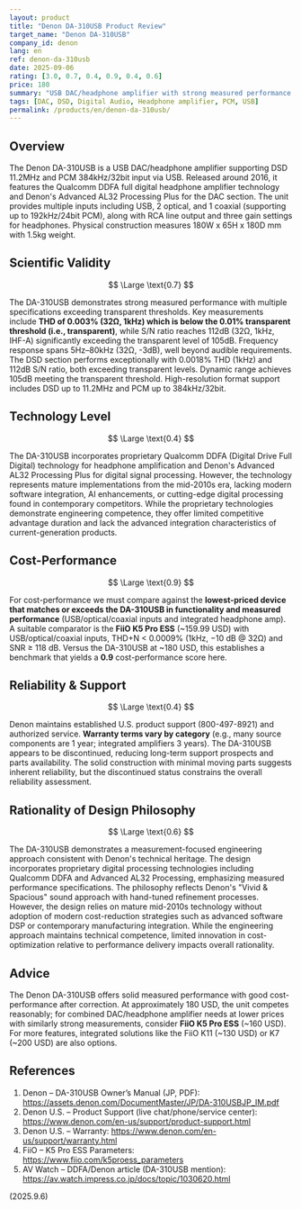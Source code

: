 ```yaml
---
layout: product
title: "Denon DA-310USB Product Review"
target_name: "Denon DA-310USB"
company_id: denon
lang: en
ref: denon-da-310usb
date: 2025-09-06
rating: [3.0, 0.7, 0.4, 0.9, 0.4, 0.6]
price: 180
summary: "USB DAC/headphone amplifier with strong measured performance and good cost-performance after comparator correction; alternatives offer newer features"
tags: [DAC, DSD, Digital Audio, Headphone amplifier, PCM, USB]
permalink: /products/en/denon-da-310usb/
---
```

## Overview

The Denon DA-310USB is a USB DAC/headphone amplifier supporting DSD 11.2MHz and PCM 384kHz/32bit input via USB. Released around 2016, it features the Qualcomm DDFA full digital headphone amplifier technology and Denon's Advanced AL32 Processing Plus for the DAC section. The unit provides multiple inputs including USB, 2 optical, and 1 coaxial (supporting up to 192kHz/24bit PCM), along with RCA line output and three gain settings for headphones. Physical construction measures 180W x 65H x 180D mm with 1.5kg weight.

## Scientific Validity

$$ \Large \text{0.7} $$

The DA-310USB demonstrates strong measured performance with multiple specifications exceeding transparent thresholds. Key measurements include **THD of 0.003% (32Ω, 1kHz) which is below the 0.01% transparent threshold (i.e., transparent)**, while S/N ratio reaches 112dB (32Ω, 1kHz, IHF-A) significantly exceeding the transparent level of 105dB. Frequency response spans 5Hz–80kHz (32Ω, -3dB), well beyond audible requirements. The DSD section performs exceptionally with 0.0018% THD (1kHz) and 112dB S/N ratio, both exceeding transparent levels. Dynamic range achieves 105dB meeting the transparent threshold. High-resolution format support includes DSD up to 11.2MHz and PCM up to 384kHz/32bit.

## Technology Level

$$ \Large \text{0.4} $$

The DA-310USB incorporates proprietary Qualcomm DDFA (Digital Drive Full Digital) technology for headphone amplification and Denon's Advanced AL32 Processing Plus for digital signal processing. However, the technology represents mature implementations from the mid-2010s era, lacking modern software integration, AI enhancements, or cutting-edge digital processing found in contemporary competitors. While the proprietary technologies demonstrate engineering competence, they offer limited competitive advantage duration and lack the advanced integration characteristics of current-generation products.

## Cost-Performance

$$ \Large \text{0.9} $$

For cost-performance we must compare against the **lowest-priced device that matches or exceeds the DA-310USB in functionality and measured performance** (USB/optical/coaxial inputs and integrated headphone amp). A suitable comparator is the **FiiO K5 Pro ESS** (~159.99 USD) with USB/optical/coaxial inputs, THD+N < 0.0009% (1kHz, −10 dB @ 32Ω) and SNR ≥ 118 dB. Versus the DA-310USB at ~180 USD, this establishes a benchmark that yields a **0.9** cost-performance score here.

## Reliability & Support

$$ \Large \text{0.4} $$

Denon maintains established U.S. product support (800-497-8921) and authorized service. **Warranty terms vary by category** (e.g., many source components are 1 year; integrated amplifiers 3 years). The DA-310USB appears to be discontinued, reducing long-term support prospects and parts availability. The solid construction with minimal moving parts suggests inherent reliability, but the discontinued status constrains the overall reliability assessment.

## Rationality of Design Philosophy

$$ \Large \text{0.6} $$

The DA-310USB demonstrates a measurement-focused engineering approach consistent with Denon's technical heritage. The design incorporates proprietary digital processing technologies including Qualcomm DDFA and Advanced AL32 Processing, emphasizing measured performance specifications. The philosophy reflects Denon's "Vivid & Spacious" sound approach with hand-tuned refinement processes. However, the design relies on mature mid-2010s technology without adoption of modern cost-reduction strategies such as advanced software DSP or contemporary manufacturing integration. While the engineering approach maintains technical competence, limited innovation in cost-optimization relative to performance delivery impacts overall rationality.

## Advice

The Denon DA-310USB offers solid measured performance with good cost-performance after correction. At approximately 180 USD, the unit competes reasonably; for combined DAC/headphone amplifier needs at lower prices with similarly strong measurements, consider **FiiO K5 Pro ESS** (~160 USD). For more features, integrated solutions like the FiiO K11 (~130 USD) or K7 (~200 USD) are also options.

## References

1. Denon – DA-310USB Owner’s Manual (JP, PDF): https://assets.denon.com/DocumentMaster/JP/DA-310USBJP_IM.pdf  
2. Denon U.S. – Product Support (live chat/phone/service center): https://www.denon.com/en-us/support/product-support.html  
3. Denon U.S. – Warranty: https://www.denon.com/en-us/support/warranty.html  
4. FiiO – K5 Pro ESS Parameters: https://www.fiio.com/k5proess_parameters  
5. AV Watch – DDFA/Denon article (DA-310USB mention): https://av.watch.impress.co.jp/docs/topic/1030620.html

(2025.9.6)
